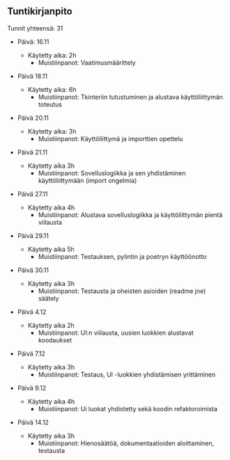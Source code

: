 ## Tuntikirjanpito

Tunnit yhteensä: 31 

- Päivä: 16.11
	- Käytetty aika: 2h
		- Muistiinpanot: Vaatimusmäärittely

- Päivä 18.11
	- Käytetty aika: 6h
		- Muistiinpanot: Tkinteriin tutustuminen ja alustava käyttöliittymän toteutus

- Päivä 20.11
	- Käytetty aika: 3h
		- Muistiinpanot: Käyttöliittymä ja importtien opettelu

- Päivä 21.11
	- Käytetty aika 3h
		- Muistiinpanot: Sovelluslogiikka ja sen yhdistäminen käyttöliittymään (import ongelmia)

- Päivä 27.11
	- Käytetty aika 4h
		- Muistiinpanot: Alustava sovelluslogiikka ja käyttöliittymän pientä viilausta

- Päivä 29.11
	- Käytetty aika 5h
		- Muistiinpanot: Testauksen, pylintin ja poetryn käyttöönotto

- Päivä 30.11
	- Käytetty aika 3h
		- Muistiinpanot: Testausta ja oheisten asioiden (readme jne) säätely

- Päivä 4.12
	- Käytetty aika 2h
		- Muistiinpanot: UI:n viilausta, uusien luokkien alustavat koodaukset

- Päivä 7.12
	- Käytetty aika 3h
		- Muistiinpanot: Testaus, UI -luokkien yhdistämisen yrittäminen

- Päivä 9.12
	- Käytetty aika 4h
		- Muistiinpanot: Ui luokat yhdistetty sekä koodin refaktoroimista

- Päivä 14.12
	- Käytetty aika 3h
		- Muistiinpanot: Hienosäätöä, dokumentaatioiden aloittaminen, testausta
